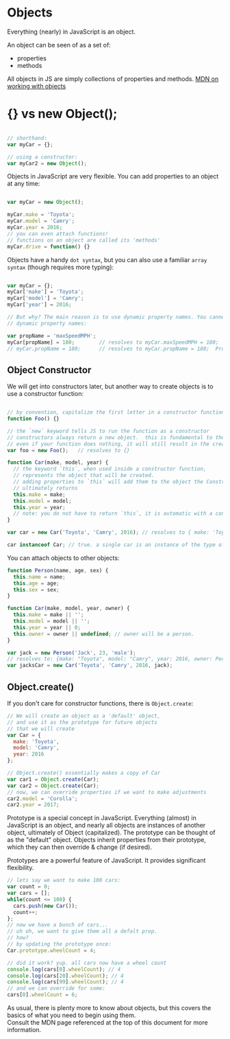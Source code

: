 # Objects

Everything (nearly) in JavaScript is an object.  

An object can be seen of as a set of:
- properties
- methods

All objects in JS are simply collections of properties and methods.
[MDN on working with objects](https://developer.mozilla.org/en-US/docs/Web/JavaScript/Guide/Working_with_Objects)

# {} vs new Object();

```JavaScript

// shorthand:
var myCar = {};

// using a constructor:
var myCar2 = new Object();

```

Objects in JavaScript are very flexible.  You can add properties to an object at any time:

```JavaScript

var myCar = new Object();

myCar.make = 'Toyota';
myCar.model = 'Camry';
myCar.year = 2016;
// you can even attach functions!
// functions on an object are called its 'methods'
myCar.drive = function() {}

```

Objects have a handy `dot syntax`, but you can also use a familiar `array syntax` (though requires more typing):

```JavaScript

var myCar = {};
myCar['make'] = 'Toyota';
myCar['model'] = 'Camry';
myCar['year'] = 2016;

// But why? The main reason is to use dynamic property names. You cannot use dot syntax for
// dynamic property names:

var propName = 'maxSpeedMPH';
myCar[propName] = 180;        // resolves to myCar.maxSpeedMPH = 180;
// myCar.propName = 180;      // resolves to myCar.propName = 180;  Probably not what whas intended!

```

## Object Constructor

We will get into constructors later, but another way to create objects is to use a constructor function:

```JavaScript

// by convention, capitalize the first letter in a constructor function name
function Foo() {}

// the `new` keyword tells JS to run the function as a constructor
// constructors always return a new object.  this is fundamental to their design.
// even if your function does nothing, it will still result in the creation of an object.
var foo = new Foo();   // resolves to {}

function Car(make, model, year) {
  // the keyword `this`, when used inside a constructor function,
  // represents the object that will be created.
  // adding properties to `this` will add them to the object the Constructor
  // ultimately returns
  this.make = make;
  this.model = model;
  this.year = year;
  // note: you do not have to return `this`, it is automatic with a constructor
}

var car = new Car('Toyota', 'Camry', 2016); // resolves to { make: 'Toyota', model: 'Camry', year: 2016 }

car instanceof Car; // true. a single car is an instance of the type of object returned by Car
```

You can attach objects to other objects:

```JavaScript
function Person(name, age, sex) {
  this.name = name;
  this.age = age;
  this.sex = sex;
}

function Car(make, model, year, owner) {
  this.make = make || '';
  this.model = model || '';
  this.year = year || 0;
  this.owner = owner || undefined; // owner will be a person.
}

var jack = new Person('Jack', 23, 'male');
// resolves to: {make: "Toyota", model: "Camry", year: 2016, owner: Person}
var jacksCar = new Car('Toyota', 'Camry', 2016, jack);

```

## Object.create()

If you don't care for constructor functions, there is `Object.create`:

```JavaScript
// We will create an object as a 'default' object,
// and use it as the prototype for future objects
// that we will create
var Car = {
  make: 'Toyota',
  model: 'Camry',
  year: 2016
};

// Object.create() essentially makes a copy of Car
var car1 = Object.create(Car);  
var car2 = Object.create(Car);  
// now, we can override properties if we want to make adjustments
car2.model = 'Corolla';
car2.year = 2017;

```

Prototype is a special concept in JavaScript. Everything (almost) in JavaScript is an object,
and nearly all objects are instances of another object, ultimately of Object (capitalized).  The
prototype can be thought of as the "default" object.  Objects inherit properties from their prototype,
which they can then override & change (if desired).

Prototypes are a powerful feature of JavaScript.  It provides significant flexibility.

```JavaScript
// lets say we want to make 100 cars:
var count = 0;
var cars = [];
while(count <= 100) {
  cars.push(new Car());
  count++;
};
// now we have a bunch of cars...
// uh oh, we want to give them all a defalt prop.
// how?
// by updating the prototype once:
Car.prototype.wheelCount = 4;

// did it work? yup. all cars now have a wheel count
console.log(cars[0].wheelCount); // 4
console.log(cars[20].wheelCount); // 4
console.log(cars[99].wheelCount); // 4
// and we can override for some:
cars[0].wheelCount = 6;
```

As usual, there is plenty more to know about objects, but this covers the basics of what you need to begin using them.  
Consult the MDN page referenced at the top of this document for more information.
